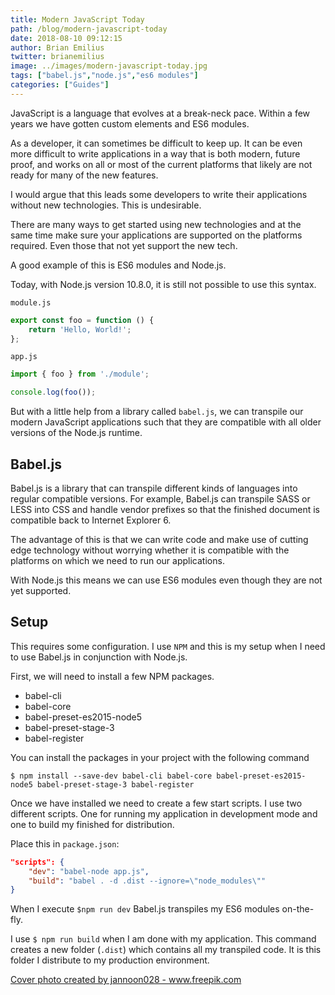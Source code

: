 ```yaml
---
title: Modern JavaScript Today
path: /blog/modern-javascript-today
date: 2018-08-10 09:12:15
author: Brian Emilius
twitter: brianemilius
image: ../images/modern-javascript-today.jpg
tags: ["babel.js","node.js","es6 modules"]
categories: ["Guides"]
---
```

JavaScript is a language that evolves at a break-neck pace. Within a few years we have gotten custom elements and ES6 modules.

As a developer, it can sometimes be difficult to keep up. It can be even more difficult to write applications in a way that is both modern, future proof, and works on all or most of the current platforms that likely are not ready for many of the new features.

I would argue that this leads some developers to write their applications without new technologies. This is undesirable.

There are many ways to get started using new technologies and at the same time make sure your applications are supported on the platforms required. Even those that not yet support the new tech.

A good example of this is ES6 modules and Node.js.

Today, with Node.js version 10.8.0, it is still not possible to use this syntax.

`module.js`
```javascript
export const foo = function () {
	return 'Hello, World!';
};
```

`app.js`
```javascript
import { foo } from './module';

console.log(foo());
```

But with a little help from a library called `babel.js`, we can transpile our modern JavaScript applications such that they are compatible with all older versions of the Node.js runtime.

## Babel.js
Babel.js is a library that can transpile different kinds of languages into regular compatible versions. For example, Babel.js can transpile SASS or LESS into CSS and handle vendor prefixes so that the finished document is compatible back to Internet Explorer 6.

The advantage of this is that we can write code and make use of cutting edge technology without worrying whether it is compatible with the platforms on which we need to run our applications.

With Node.js this means we can use ES6 modules even though they are not yet supported.

## Setup
This requires some configuration. I use `NPM` and this is my setup when I need to use Babel.js in conjunction with Node.js.

First, we will need to install a few NPM packages.
- babel-cli
- babel-core
- babel-preset-es2015-node5
- babel-preset-stage-3
- babel-register

You can install the packages in your project with the following command
```
$ npm install --save-dev babel-cli babel-core babel-preset-es2015-node5 babel-preset-stage-3 babel-register
```

Once we have installed we need to create a few start scripts. I use two different scripts. One for running my application in development mode and one to build my finished for distribution.

Place this in `package.json`:
```json
"scripts": {
    "dev": "babel-node app.js",
    "build": "babel . -d .dist --ignore=\"node_modules\""
}
```

When I execute `$npm run dev` Babel.js transpiles my ES6 modules on-the-fly.

I use `$ npm run build` when I am done with my application. This command creates a new folder (`.dist`) which contains all my transpiled code. It is this folder I distribute to my production environment.

<a href="https://www.freepik.com/free-photos-vectors/business">Cover photo created by jannoon028 - www.freepik.com</a>